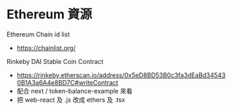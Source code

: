 # Ethereum 資源
  Ethereum Chain id list
  - https://chainlist.org/

  Rinkeby DAI Stable Coin Contract
  - https://rinkeby.etherscan.io/address/0x5eD8BD53B0c3fa3dEaBd345430B1A3a6A4e8BD7C#writeContract
  - 配合 next / token-balance-example 來看
  - 把 web-react 及 .js 改成 ethers 及 .tsx
